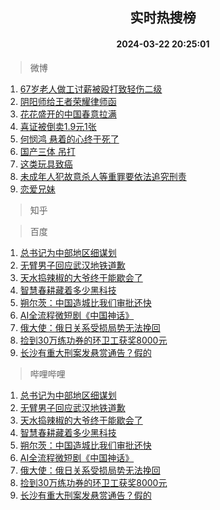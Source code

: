 <div align="center"><h2>实时热搜榜</h2><h4>2024-03-22 20:25:01</h4></div>

> 微博  

1. [67岁老人做工讨薪被殴打致轻伤二级](https://s.weibo.com/weibo?q=67%E5%B2%81%E8%80%81%E4%BA%BA%E5%81%9A%E5%B7%A5%E8%AE%A8%E8%96%AA%E8%A2%AB%E6%AE%B4%E6%89%93%E8%87%B4%E8%BD%BB%E4%BC%A4%E4%BA%8C%E7%BA%A7&t=31&band_rank=1&Refer=top)<br />
2. [阴阳师给王者荣耀律师函](https://s.weibo.com/weibo?q=%E9%98%B4%E9%98%B3%E5%B8%88%E7%BB%99%E7%8E%8B%E8%80%85%E8%8D%A3%E8%80%80%E5%BE%8B%E5%B8%88%E5%87%BD&t=31&band_rank=2&Refer=top)<br />
3. [花花盛开的中国春意拉满](https://s.weibo.com/weibo?q=%23%E8%8A%B1%E8%8A%B1%E7%9B%9B%E5%BC%80%E7%9A%84%E4%B8%AD%E5%9B%BD%E6%98%A5%E6%84%8F%E6%8B%89%E6%BB%A1%23&t=31&band_rank=3&Refer=top)<br />
4. [喜证被倒卖1.9元1张](https://s.weibo.com/weibo?q=%23%E5%96%9C%E8%AF%81%E8%A2%AB%E5%80%92%E5%8D%961.9%E5%85%831%E5%BC%A0%23&t=31&band_rank=4&Refer=top)<br />
5. [何悯鸿 悬着的心终于死了](https://s.weibo.com/weibo?q=%E4%BD%95%E6%82%AF%E9%B8%BF%20%E6%82%AC%E7%9D%80%E7%9A%84%E5%BF%83%E7%BB%88%E4%BA%8E%E6%AD%BB%E4%BA%86&t=31&band_rank=5&Refer=top)<br />
6. [国产三体 吊打](https://s.weibo.com/weibo?q=%E5%9B%BD%E4%BA%A7%E4%B8%89%E4%BD%93%20%E5%90%8A%E6%89%93&t=31&band_rank=6&Refer=top)<br />
7. [这类玩具致癌](https://s.weibo.com/weibo?q=%23%E8%BF%99%E7%B1%BB%E7%8E%A9%E5%85%B7%E8%87%B4%E7%99%8C%23&t=31&band_rank=7&Refer=top)<br />
8. [未成年人犯故意杀人等重罪要依法追究刑责](https://s.weibo.com/weibo?q=%23%E6%9C%AA%E6%88%90%E5%B9%B4%E4%BA%BA%E7%8A%AF%E6%95%85%E6%84%8F%E6%9D%80%E4%BA%BA%E7%AD%89%E9%87%8D%E7%BD%AA%E8%A6%81%E4%BE%9D%E6%B3%95%E8%BF%BD%E7%A9%B6%E5%88%91%E8%B4%A3%23&t=31&band_rank=8&Refer=top)<br />
9. [恋爱兄妹](https://s.weibo.com/weibo?q=%23%E6%81%8B%E7%88%B1%E5%85%84%E5%A6%B9%23&t=31&band_rank=9&Refer=top)<br />

> 知乎  


> 百度  

1. [总书记为中部地区细谋划](https://www.baidu.com/s?wd=%E6%80%BB%E4%B9%A6%E8%AE%B0%E4%B8%BA%E4%B8%AD%E9%83%A8%E5%9C%B0%E5%8C%BA%E7%BB%86%E8%B0%8B%E5%88%92&sa=fyb_news&rsv_dl=fyb_news)<br />
2. [无臂男子回应武汉地铁道歉](https://www.baidu.com/s?wd=%E6%97%A0%E8%87%82%E7%94%B7%E5%AD%90%E5%9B%9E%E5%BA%94%E6%AD%A6%E6%B1%89%E5%9C%B0%E9%93%81%E9%81%93%E6%AD%89&sa=fyb_news&rsv_dl=fyb_news)<br />
3. [天水捣辣椒的大爷终于能歇会了](https://www.baidu.com/s?wd=%E5%A4%A9%E6%B0%B4%E6%8D%A3%E8%BE%A3%E6%A4%92%E7%9A%84%E5%A4%A7%E7%88%B7%E7%BB%88%E4%BA%8E%E8%83%BD%E6%AD%87%E4%BC%9A%E4%BA%86&sa=fyb_news&rsv_dl=fyb_news)<br />
4. [智慧春耕藏着多少黑科技](https://www.baidu.com/s?wd=%E6%99%BA%E6%85%A7%E6%98%A5%E8%80%95%E8%97%8F%E7%9D%80%E5%A4%9A%E5%B0%91%E9%BB%91%E7%A7%91%E6%8A%80&sa=fyb_news&rsv_dl=fyb_news)<br />
5. [朔尔茨：中国造城比我们审批还快](https://www.baidu.com/s?wd=%E6%9C%94%E5%B0%94%E8%8C%A8%EF%BC%9A%E4%B8%AD%E5%9B%BD%E9%80%A0%E5%9F%8E%E6%AF%94%E6%88%91%E4%BB%AC%E5%AE%A1%E6%89%B9%E8%BF%98%E5%BF%AB&sa=fyb_news&rsv_dl=fyb_news)<br />
6. [AI全流程微短剧《中国神话》](https://www.baidu.com/s?wd=AI%E5%85%A8%E6%B5%81%E7%A8%8B%E5%BE%AE%E7%9F%AD%E5%89%A7%E3%80%8A%E4%B8%AD%E5%9B%BD%E7%A5%9E%E8%AF%9D%E3%80%8B&sa=fyb_news&rsv_dl=fyb_news)<br />
7. [俄大使：俄日关系受损局势无法挽回](https://www.baidu.com/s?wd=%E4%BF%84%E5%A4%A7%E4%BD%BF%EF%BC%9A%E4%BF%84%E6%97%A5%E5%85%B3%E7%B3%BB%E5%8F%97%E6%8D%9F%E5%B1%80%E5%8A%BF%E6%97%A0%E6%B3%95%E6%8C%BD%E5%9B%9E&sa=fyb_news&rsv_dl=fyb_news)<br />
8. [捡到30万练功券的环卫工获奖8000元](https://www.baidu.com/s?wd=%E6%8D%A1%E5%88%B030%E4%B8%87%E7%BB%83%E5%8A%9F%E5%88%B8%E7%9A%84%E7%8E%AF%E5%8D%AB%E5%B7%A5%E8%8E%B7%E5%A5%968000%E5%85%83&sa=fyb_news&rsv_dl=fyb_news)<br />
9. [长沙有重大刑案发悬赏通告？假的](https://www.baidu.com/s?wd=%E9%95%BF%E6%B2%99%E6%9C%89%E9%87%8D%E5%A4%A7%E5%88%91%E6%A1%88%E5%8F%91%E6%82%AC%E8%B5%8F%E9%80%9A%E5%91%8A%EF%BC%9F%E5%81%87%E7%9A%84&sa=fyb_news&rsv_dl=fyb_news)<br />

> 哔哩哔哩  

1. [总书记为中部地区细谋划](https://www.baidu.com/s?wd=%E6%80%BB%E4%B9%A6%E8%AE%B0%E4%B8%BA%E4%B8%AD%E9%83%A8%E5%9C%B0%E5%8C%BA%E7%BB%86%E8%B0%8B%E5%88%92&sa=fyb_news&rsv_dl=fyb_news)<br />
2. [无臂男子回应武汉地铁道歉](https://www.baidu.com/s?wd=%E6%97%A0%E8%87%82%E7%94%B7%E5%AD%90%E5%9B%9E%E5%BA%94%E6%AD%A6%E6%B1%89%E5%9C%B0%E9%93%81%E9%81%93%E6%AD%89&sa=fyb_news&rsv_dl=fyb_news)<br />
3. [天水捣辣椒的大爷终于能歇会了](https://www.baidu.com/s?wd=%E5%A4%A9%E6%B0%B4%E6%8D%A3%E8%BE%A3%E6%A4%92%E7%9A%84%E5%A4%A7%E7%88%B7%E7%BB%88%E4%BA%8E%E8%83%BD%E6%AD%87%E4%BC%9A%E4%BA%86&sa=fyb_news&rsv_dl=fyb_news)<br />
4. [智慧春耕藏着多少黑科技](https://www.baidu.com/s?wd=%E6%99%BA%E6%85%A7%E6%98%A5%E8%80%95%E8%97%8F%E7%9D%80%E5%A4%9A%E5%B0%91%E9%BB%91%E7%A7%91%E6%8A%80&sa=fyb_news&rsv_dl=fyb_news)<br />
5. [朔尔茨：中国造城比我们审批还快](https://www.baidu.com/s?wd=%E6%9C%94%E5%B0%94%E8%8C%A8%EF%BC%9A%E4%B8%AD%E5%9B%BD%E9%80%A0%E5%9F%8E%E6%AF%94%E6%88%91%E4%BB%AC%E5%AE%A1%E6%89%B9%E8%BF%98%E5%BF%AB&sa=fyb_news&rsv_dl=fyb_news)<br />
6. [AI全流程微短剧《中国神话》](https://www.baidu.com/s?wd=AI%E5%85%A8%E6%B5%81%E7%A8%8B%E5%BE%AE%E7%9F%AD%E5%89%A7%E3%80%8A%E4%B8%AD%E5%9B%BD%E7%A5%9E%E8%AF%9D%E3%80%8B&sa=fyb_news&rsv_dl=fyb_news)<br />
7. [俄大使：俄日关系受损局势无法挽回](https://www.baidu.com/s?wd=%E4%BF%84%E5%A4%A7%E4%BD%BF%EF%BC%9A%E4%BF%84%E6%97%A5%E5%85%B3%E7%B3%BB%E5%8F%97%E6%8D%9F%E5%B1%80%E5%8A%BF%E6%97%A0%E6%B3%95%E6%8C%BD%E5%9B%9E&sa=fyb_news&rsv_dl=fyb_news)<br />
8. [捡到30万练功券的环卫工获奖8000元](https://www.baidu.com/s?wd=%E6%8D%A1%E5%88%B030%E4%B8%87%E7%BB%83%E5%8A%9F%E5%88%B8%E7%9A%84%E7%8E%AF%E5%8D%AB%E5%B7%A5%E8%8E%B7%E5%A5%968000%E5%85%83&sa=fyb_news&rsv_dl=fyb_news)<br />
9. [长沙有重大刑案发悬赏通告？假的](https://www.baidu.com/s?wd=%E9%95%BF%E6%B2%99%E6%9C%89%E9%87%8D%E5%A4%A7%E5%88%91%E6%A1%88%E5%8F%91%E6%82%AC%E8%B5%8F%E9%80%9A%E5%91%8A%EF%BC%9F%E5%81%87%E7%9A%84&sa=fyb_news&rsv_dl=fyb_news)<br />
